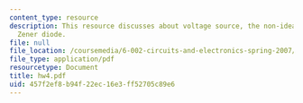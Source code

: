 ```yaml
---
content_type: resource
description: This resource discusses about voltage source, the non-ideal voltage and
  Zener diode.
file: null
file_location: /coursemedia/6-002-circuits-and-electronics-spring-2007/457f2ef8b94f22ec16e3ff52705c89e6_hw4.pdf
file_type: application/pdf
resourcetype: Document
title: hw4.pdf
uid: 457f2ef8-b94f-22ec-16e3-ff52705c89e6
---
```

